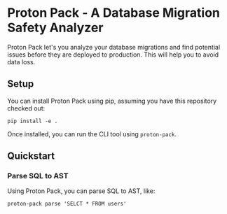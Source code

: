 # Proton Pack - A Database Migration Safety Analyzer 
Proton Pack let's you analyze your database migrations and find potential issues
before they are deployed to production. This will help you to avoid data loss.

## Setup
You can install Proton Pack using pip, assuming you have this repository checked out:

`pip install -e .`

Once installed, you can run the CLI tool using `proton-pack`.

## Quickstart

### Parse SQL to AST
Using Proton Pack, you can parse SQL to AST, like:

`proton-pack parse 'SELCT * FROM users'`